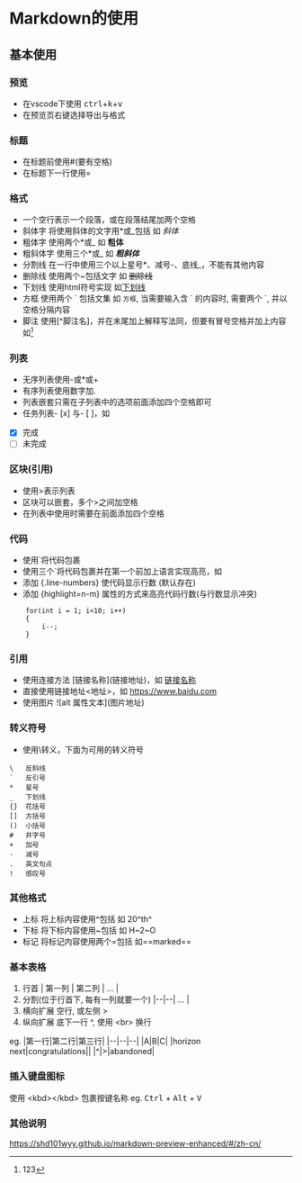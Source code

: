 # Markdown的使用
## 基本使用
### 预览
* 在vscode下使用 <kbd>ctrl</kbd>+<kbd>k</kbd>+<kbd>v</kbd>
* 在预览页右键选择导出与格式 
### 标题
* 在标题前使用#(要有空格)
* 在标题下一行使用=
### 格式
* 一个空行表示一个段落，或在段落结尾加两个空格
* 斜体字 将使用斜体的文字用\*或\_包括 如 *斜体*
* 粗体字 使用两个\*或_ 如 __粗体__
* 粗斜体字 使用三个\*或\_ 如 ***粗斜体***
* 分割线 在一行中使用三个以上星号*、减号-、底线_，不能有其他内容
* 删除线 使用两个\~包括文字 如 ~~删除线~~
* 下划线 使用html符号<u></u>实现 如<u>下划线</u>
* 方框 使用两个 \` 包括文集 如 `方框`, 当需要输入含 \` 的内容时, 需要两个 \`, 并以空格分隔内容
* 脚注 使用[^脚注名]，并在末尾加上解释写法同，但要有冒号空格并加上内容 如[^脚注]
### 列表
* 无序列表使用\-或\*或\+
* 有序列表使用数字加\.
* 列表嵌套只需在子列表中的选项前面添加四个空格即可
* 任务列表\- [x\] 与\- [ \]，如
- [x] 完成
- [ ] 未完成
### 区块(引用)
* 使用\>表示列表
* 区块可以嵌套，多个\>之间加空格
* 在列表中使用时需要在前面添加四个空格
### 代码
* 使用\`将代码包裹
* 使用三个\`将代码包裹并在第一个前加上语言实现高亮，如
* 添加 {.line-numbers} 使代码显示行数 (默认存在)
* 添加 {highlight=n-m} 属性的方式来高亮代码行数(与行数显示冲突)
```cpp{.line-numbers}
    for(int i = 1; i<10; i++)
    {
        i--;
    }
```
### 引用
* 使用连接方法 \[链接名称](链接地址\)，如 [链接名称](https://www.baidu.com)
* 直接使用链接地址\<地址\>，如 <https://www.baidu.com>
* 使用图片 \!\[alt 属性文本](图片地址\)
### 转义符号
* 使用\转义，下面为可用的转义符号
```
\   反斜线
`   反引号
*   星号
_   下划线
{}  花括号
[]  方括号
()  小括号
#   井字号
+   加号
-   减号
.   英文句点
!   感叹号
```
### 其他格式
* 上标 将上标内容使用\^包括 如 20^th^
* 下标 将下标内容使用\~包括 如 H~2~O
* 标记 将标记内容使用两个\=包括 如==marked==

### 基本表格
1. 行首
\| 第一列 \| 第二列 \| ... |
2. 分割(位于行首下, 每有一列就要一个)
|--|--| ... | 
3. 横向扩展
空行, 或左侧 >
4. 纵向扩展
底下一行 ^, 使用 \<br\> 换行

eg.
|第一行|第二行|第三行|
|--|--|--|
|A|B|C|
|horizon<br>next|congratulations||
|^|>|abandoned|

### 插入键盘图标
使用 \<kbd\>\</kbd\> 包裹按键名称
eg.
<kbd>Ctrl</kbd> + <kbd>Alt</kbd> + <kbd>V</kbd>

### 其他说明
<https://shd101wyy.github.io/markdown-preview-enhanced/#/zh-cn/>

[^脚注]: 123